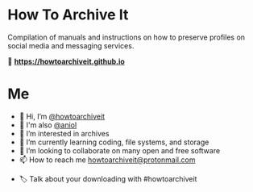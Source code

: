 # How To Archive It
Compilation of manuals and instructions on how to preserve profiles on social media and messaging services.

🔗 **https://howtoarchiveit.github.io**

# Me
- 👋 Hi, I’m [@howtoarchiveit](https://github.com/howtoarchiveit/)
- 👥 I'm also [@aniol](https://github.com/aniol/)
- 👀 I’m interested in archives
- 🌱 I’m currently learning coding, file systems, and storage
- 💞️ I’m looking to collaborate on many open and free software
- 📫 How to reach me howtoarchiveit@protonmail.com
* 🏷 Talk about your downloading with #howtoarchiveit

